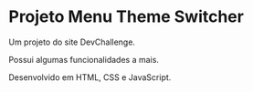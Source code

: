 # Projeto Menu Theme Switcher
Um projeto do site DevChallenge.

Possui algumas funcionalidades a mais.

Desenvolvido em HTML, CSS e JavaScript.